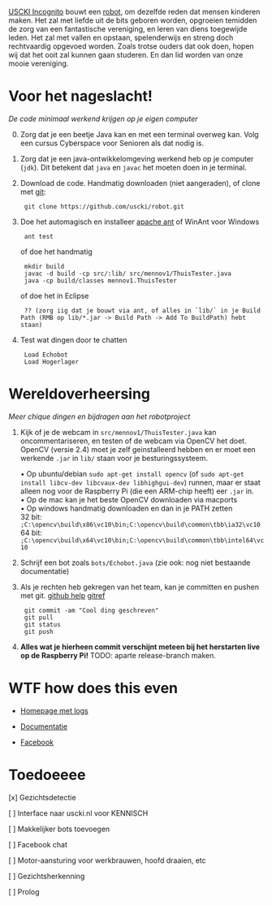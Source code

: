 [USCKI Incognito](http://www.uscki.nl/) bouwt een [robot](http://robot.uscki.nl/), om dezelfde reden dat mensen kinderen maken. Het zal met liefde uit de bits geboren worden, opgroeien temidden de zorg van een fantastische vereniging, en leren van diens toegewijde leden. Het zal met vallen en opstaan, spelenderwijs en streng doch rechtvaardig opgevoed worden. Zoals trotse ouders dat ook doen, hopen wij dat het ooit zal kunnen gaan studeren. En dan lid worden van onze mooie vereniging.

# Voor het nageslacht!
*De code minimaal werkend krijgen op je eigen computer*

0. Zorg dat je een beetje Java kan en met een terminal overweg kan. Volg een cursus Cyberspace voor Senioren als dat nodig is.

1. Zorg dat je een java-ontwikkelomgeving werkend heb op je computer (`jdk`). Dit betekent dat `java` en `javac` het moeten doen in je terminal.

2. Download de code. Handmatig downloaden (niet aangeraden), of clone met [git](https://help.github.com/articles/set-up-git):

		git clone https://github.com/uscki/robot.git
	
3. Doe het automagisch en installeer [apache ant](http://ant.apache.org) of WinAnt voor Windows

		ant test
	
	of doe het handmatig
	
		mkdir build
		javac -d build -cp src/:lib/ src/mennov1/ThuisTester.java
		java -cp build/classes mennov1.ThuisTester
	
	of doe het in Eclipse
	
		?? (zorg iig dat je bouwt via ant, of alles in `lib/` in je Build Path (RMB op lib/*.jar -> Build Path -> Add To BuildPath) hebt staan)

4. Test wat dingen door te chatten
	
		Load Echobot
		Load Hogerlager

# Wereldoverheersing
*Meer chique dingen en bijdragen aan het robotproject*

1. Kijk of je de webcam in `src/mennov1/ThuisTester.java` kan oncommentariseren, en testen of de webcam via OpenCV het doet.
	OpenCV (versie 2.4) moet je zelf geinstalleerd hebben en er moet een werkende `.jar` in `lib/` staan voor je besturingssysteem.
	
	• Op ubuntu/debian `sudo apt-get install opencv` (of `sudo apt-get install libcv-dev libcvaux-dev libhighgui-dev`) runnen, maar er staat alleen nog voor de Raspberry Pi (die een ARM-chip heeft) eer `.jar` in.<br/>
	• Op de mac kan je het beste OpenCV downloaden via macports <br/>
	• Op windows handmatig downloaden en dan in je PATH zetten <br/>
		32 bit: `;C:\opencv\build\x86\vc10\bin;C:\opencv\build\common\tbb\ia32\vc10` <br/>
		64 bit: `;C:\opencv\build\x64\vc10\bin;C:\opencv\build\common\tbb\intel64\vc10`

2. Schrijf een bot zoals `bots/Echobot.java` (zie ook: nog niet bestaande documentatie)

3. Als je rechten heb gekregen van het team, kan je committen en pushen met git. [github help](https://help.github.com/articles/set-up-git) [gitref](http://gitref.org/)
		
		git commit -am "Cool ding geschreven"
		git pull
		git status
		git push

4. **Alles wat je hierheen commit verschijnt meteen bij het herstarten live op de Raspberry Pi!**
	TODO: aparte release-branch maken.

# WTF how does this even

- [Homepage met logs](http://robot.uscki.nl/)

- [Documentatie](http://uscki.github.com/robot)

- [Facebook](https://www.facebook.com/menno.veen.3)

# Toedoeeee

[x] Gezichtsdetectie

[ ] Interface naar uscki.nl voor KENNISCH

[ ] Makkelijker bots toevoegen

[ ] Facebook chat

[ ] Motor-aansturing voor werkbrauwen, hoofd draaien, etc

[ ] Gezichtsherkenning

[ ] Prolog
